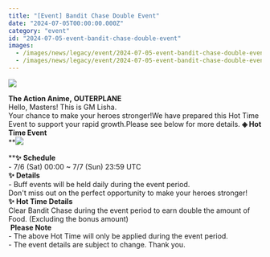 ```yaml
---
title: "[Event] Bandit Chase Double Event"
date: "2024-07-05T00:00:00.000Z"
category: "event"
id: "2024-07-05-event-bandit-chase-double-event"
images:
  - /images/news/legacy/event/2024-07-05-event-bandit-chase-double-event/6c42148b8c1d4cabad33dfc28815213e.webp
  - /images/news/legacy/event/2024-07-05-event-bandit-chase-double-event/8c0714c660d941ec8e9a4837af096290.webp
---
```


![](/images/news/legacy/event/2024-07-05-event-bandit-chase-double-event/6c42148b8c1d4cabad33dfc28815213e.webp)  

**The Action Anime,** **OUTERPLANE**  
Hello, Masters! This is GM Lisha.  
Your chance to make your heroes stronger!We have prepared this Hot Time Event to support your rapid growth.Please see below for more details. **◈ Hot Time Event**  
**![](/images/news/legacy/event/2024-07-05-event-bandit-chase-double-event/8c0714c660d941ec8e9a4837af096290.webp)  
  
****✨** **Schedule**  
\- 7/6 (Sat) 00:00 ~ 7/7 (Sun) 23:59 UTC  
**✨** **Details**  
\- Buff events will be held daily during the event period.  
Don't miss out on the perfect opportunity to make your heroes stronger!**✨** **Hot Time Details**  
Clear Bandit Chase during the event period to earn double the amount of Food. (Excluding the bonus amount)  
 **Please Note**  
\- The above Hot Time will only be applied during the event period.  
\- The event details are subject to change. Thank you.
